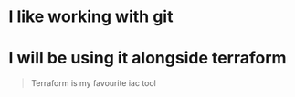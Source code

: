 # I like working with git
# I will be using it alongside terraform
> Terraform is my favourite iac tool